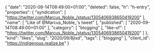 {
  "date": "2020-09-14T08:49:00+01:00",
  "deleted": false,
  "h": "h-entry",
  "properties": {
    "syndication": [
      "https://twitter.com/Marcus_Noble_/status/1305406938650419200"
    ],
    "name": [
      "Like of @Marcus_Noble_'s tweet"
    ],
    "published": [
      "2020-09-14T08:49:00+01:00"
    ],
    "category": [
      "blogging"
    ],
    "like-of": [
      "https://twitter.com/Marcus_Noble_/status/1305406938650419200"
    ]
  },
  "kind": "likes",
  "slug": "2020/09/8jlxd",
  "tags": [
    "blogging"
  ],
  "client_id": "https://indigenous.realize.be"
}

